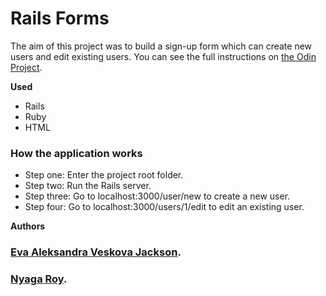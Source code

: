 # Rails Forms
The aim of this project was to build a sign-up form which can create new users and edit existing users. You can see the full instructions on [the Odin Project](https://www.theodinproject.com/courses/ruby-on-rails/lessons/forms).

**Used**
* Rails
* Ruby
* HTML

### How the application works
* Step one: Enter the project root folder.
* Step two: Run the Rails server.
* Step three: Go to localhost:3000/user/new to create a new user.
* Step four: Go to localhost:3000/users/1/edit to edit an existing user.


**Authors**
### [Eva Aleksandra Veskova Jackson](https://github.com/evaveskova/).
### [Nyaga Roy](https://github.com/RoyNyaga).
